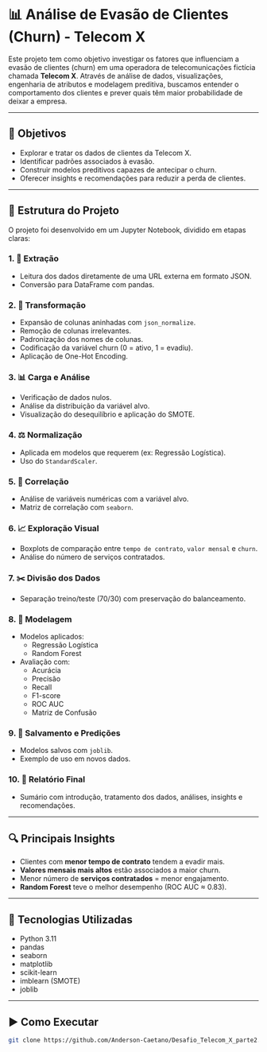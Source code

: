 # 📊 Análise de Evasão de Clientes (Churn) - Telecom X

Este projeto tem como objetivo investigar os fatores que influenciam a evasão de clientes (churn) em uma operadora de telecomunicações fictícia chamada **Telecom X**. Através de análise de dados, visualizações, engenharia de atributos e modelagem preditiva, buscamos entender o comportamento dos clientes e prever quais têm maior probabilidade de deixar a empresa.

---

## 🧠 Objetivos

- Explorar e tratar os dados de clientes da Telecom X.
- Identificar padrões associados à evasão.
- Construir modelos preditivos capazes de antecipar o churn.
- Oferecer insights e recomendações para reduzir a perda de clientes.

---

## 📁 Estrutura do Projeto

O projeto foi desenvolvido em um Jupyter Notebook, dividido em etapas claras:

### 1. 📌 Extração
- Leitura dos dados diretamente de uma URL externa em formato JSON.
- Conversão para DataFrame com pandas.

### 2. 🧼 Transformação
- Expansão de colunas aninhadas com `json_normalize`.
- Remoção de colunas irrelevantes.
- Padronização dos nomes de colunas.
- Codificação da variável churn (0 = ativo, 1 = evadiu).
- Aplicação de One-Hot Encoding.

### 3. 📊 Carga e Análise
- Verificação de dados nulos.
- Análise da distribuição da variável alvo.
- Visualização do desequilíbrio e aplicação do SMOTE.

### 4. ⚖️ Normalização
- Aplicada em modelos que requerem (ex: Regressão Logística).
- Uso do `StandardScaler`.

### 5. 🔁 Correlação
- Análise de variáveis numéricas com a variável alvo.
- Matriz de correlação com `seaborn`.

### 6. 📈 Exploração Visual
- Boxplots de comparação entre `tempo de contrato`, `valor mensal` e `churn`.
- Análise do número de serviços contratados.

### 7. ✂️ Divisão dos Dados
- Separação treino/teste (70/30) com preservação do balanceamento.

### 8. 🤖 Modelagem
- Modelos aplicados:
  - Regressão Logística
  - Random Forest
- Avaliação com:
  - Acurácia
  - Precisão
  - Recall
  - F1-score
  - ROC AUC
  - Matriz de Confusão

### 9. 💾 Salvamento e Predições
- Modelos salvos com `joblib`.
- Exemplo de uso em novos dados.

### 10. 📝 Relatório Final
- Sumário com introdução, tratamento dos dados, análises, insights e recomendações.

---

## 🔍 Principais Insights

- Clientes com **menor tempo de contrato** tendem a evadir mais.
- **Valores mensais mais altos** estão associados a maior churn.
- Menor número de **serviços contratados** = menor engajamento.
- **Random Forest** teve o melhor desempenho (ROC AUC ≈ 0.83).

---

## 📌 Tecnologias Utilizadas

- Python 3.11
- pandas
- seaborn
- matplotlib
- scikit-learn
- imblearn (SMOTE)
- joblib

---

## ▶️ Como Executar

```bash
git clone https://github.com/Anderson-Caetano/Desafio_Telecom_X_parte2.ipynb.git
